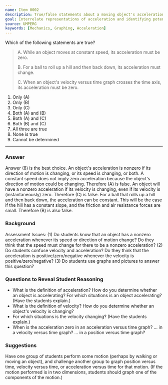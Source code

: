 ```yaml
---
name: Item 0002
description: True/false statements about a moving object's acceleration.
goal: Interrelate representations of acceleration and identifying potential misconceptions.
source: UMPERG
keywords: [Mechanics, Graphing, Acceleration]
---
```


Which of the following statements are true?

> A. While an object moves at constant speed, its acceleration must be zero.  
>
> B. For a ball to roll up a hill and then back down, its acceleration must change.  
>
> C. When an object's velocity versus time graph crosses the time axis, its acceleration must be zero.  

1. Only (A)
1. Only (B)
1. Only (C)
1. Both (A) and (B)
1. Both (A) and (C)
1. Both (B) and (C)
1. All three are true
1. None is true
1. Cannot be determined


<hr/>

### Answer

Answer (8) is the best choice. An object's acceleration is nonzero if its direction of motion is changing, or its speed is changing, or both.  A constant speed does not imply zero acceleration because the object's direction of motion could be changing.  Therefore (A) is false.  An object will have a nonzero acceleration if its velocity is changing, even if its velocity is (instantaneously) zero.  Therefore (C) is false.  For a ball that rolls up a hill and then back down, the acceleration can be constant.  This will be the case if the hill has a constant slope, and the friction and air resistance forces are small.  Therefore (B) is also false.  

### Background

Assessment Issues: (1) Do students know that an object has a nonzero acceleration whenever its speed or direction of motion change?  Do they think that the speed must change for there to be a nonzero acceleration?  (2) Do students confuse velocity and acceleration?  Do they think that the acceleration is positive/zero/negative whenever the velocity is positive/zero/negative?  (3) Do students use graphs and pictures to answer this question?  

### Questions to Reveal Student Reasoning

* What is the definition of acceleration?  How do you determine whether an object is accelerating?  For which situations is an object accelerating?  (Have the students explain.)
* What is the definition of velocity?  How do you determine whether an object's velocity is changing?
* For which situations is the velocity changing?  (Have the students explain.)
* When is the acceleration zero in an acceleration versus time graph?  ... in a velocity versus time graph?  ... in a position versus time graph?

### Suggestions

Have one group of students perform some motion (perhaps by walking or moving an object), and challenge another group to graph position versus time, velocity versus time, or acceleration versus time for that motion.  (If the motion performed is in two dimensions, students should graph one of the components of the motion.)
